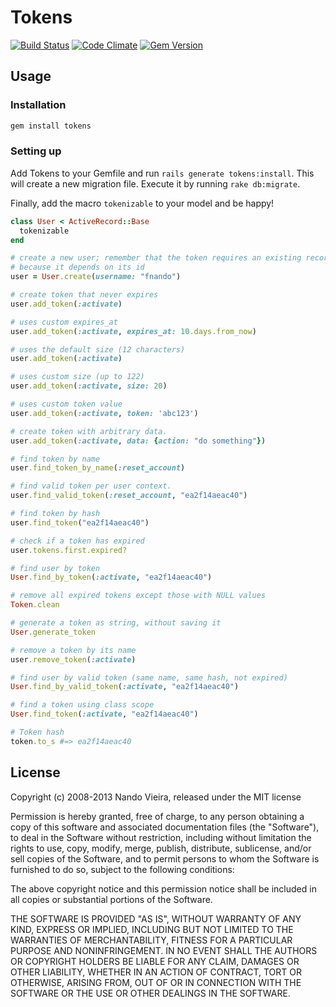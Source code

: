 # Tokens

[![Build Status](https://travis-ci.org/fnando/tokens.png)](https://travis-ci.org/fnando/tokens)
[![Code Climate](https://codeclimate.com/github/fnando/tokens.png)](https://codeclimate.com/github/fnando/tokens)
[![Gem Version](https://badge.fury.io/rb/tokens.png)](http://badge.fury.io/rb/tokens)

## Usage

### Installation

```bash
gem install tokens
```

### Setting up

Add Tokens to your Gemfile and run `rails generate tokens:install`.
This will create a new migration file. Execute it by running `rake db:migrate`.

Finally, add the macro `tokenizable` to your model and be happy!

```ruby
class User < ActiveRecord::Base
  tokenizable
end

# create a new user; remember that the token requires an existing record
# because it depends on its id
user = User.create(username: "fnando")

# create token that never expires
user.add_token(:activate)

# uses custom expires_at
user.add_token(:activate, expires_at: 10.days.from_now)

# uses the default size (12 characters)
user.add_token(:activate)

# uses custom size (up to 122)
user.add_token(:activate, size: 20)

# uses custom token value
user.add_token(:activate, token: 'abc123')

# create token with arbitrary data.
user.add_token(:activate, data: {action: "do something"})

# find token by name
user.find_token_by_name(:reset_account)

# find valid token per user context.
user.find_valid_token(:reset_account, "ea2f14aeac40")

# find token by hash
user.find_token("ea2f14aeac40")

# check if a token has expired
user.tokens.first.expired?

# find user by token
User.find_by_token(:activate, "ea2f14aeac40")

# remove all expired tokens except those with NULL values
Token.clean

# generate a token as string, without saving it
User.generate_token

# remove a token by its name
user.remove_token(:activate)

# find user by valid token (same name, same hash, not expired)
User.find_by_valid_token(:activate, "ea2f14aeac40")

# find a token using class scope
User.find_token(:activate, "ea2f14aeac40")

# Token hash
token.to_s #=> ea2f14aeac40
```

## License

Copyright (c) 2008-2013 Nando Vieira, released under the MIT license

Permission is hereby granted, free of charge, to any person obtaining
a copy of this software and associated documentation files (the
"Software"), to deal in the Software without restriction, including
without limitation the rights to use, copy, modify, merge, publish,
distribute, sublicense, and/or sell copies of the Software, and to
permit persons to whom the Software is furnished to do so, subject to
the following conditions:

The above copyright notice and this permission notice shall be
included in all copies or substantial portions of the Software.

THE SOFTWARE IS PROVIDED "AS IS", WITHOUT WARRANTY OF ANY KIND,
EXPRESS OR IMPLIED, INCLUDING BUT NOT LIMITED TO THE WARRANTIES OF
MERCHANTABILITY, FITNESS FOR A PARTICULAR PURPOSE AND
NONINFRINGEMENT. IN NO EVENT SHALL THE AUTHORS OR COPYRIGHT HOLDERS BE
LIABLE FOR ANY CLAIM, DAMAGES OR OTHER LIABILITY, WHETHER IN AN ACTION
OF CONTRACT, TORT OR OTHERWISE, ARISING FROM, OUT OF OR IN CONNECTION
WITH THE SOFTWARE OR THE USE OR OTHER DEALINGS IN THE SOFTWARE.
